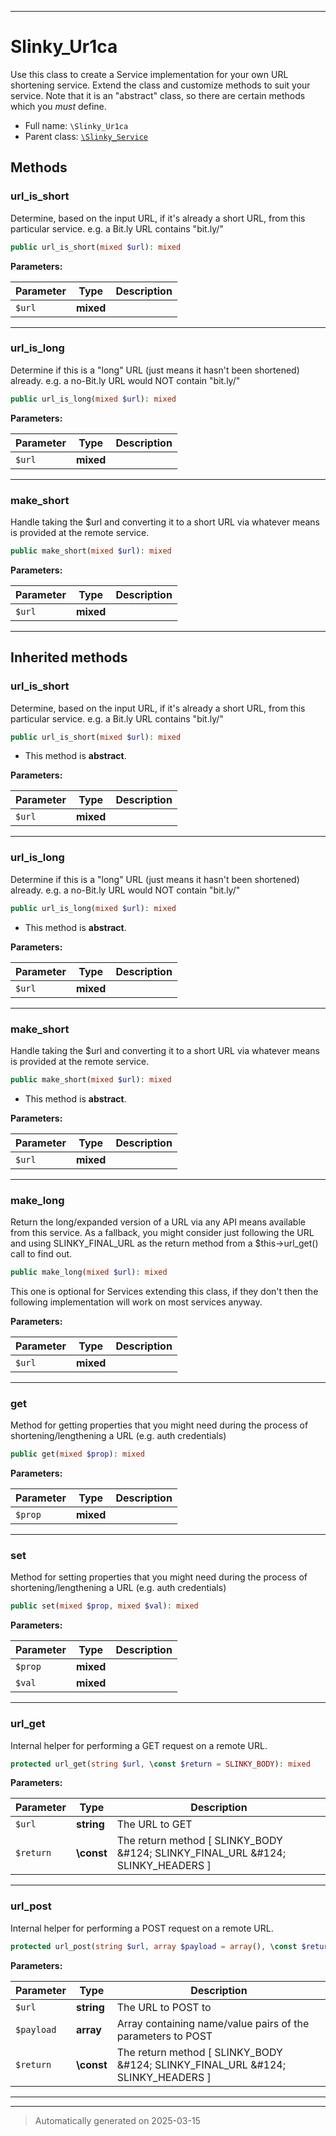 ***

# Slinky_Ur1ca

Use this class to create a Service implementation for your own URL
shortening service. Extend the class and customize methods to suit your
service. Note that it is an "abstract" class, so there are certain methods
which you *must* define.



* Full name: `\Slinky_Ur1ca`
* Parent class: [`\Slinky_Service`](./Slinky_Service.md)




## Methods


### url_is_short

Determine, based on the input URL, if it's already a short URL, from
this particular service. e.g. a Bit.ly URL contains "bit.ly/"

```php
public url_is_short(mixed $url): mixed
```








**Parameters:**

| Parameter | Type | Description |
|-----------|------|-------------|
| `$url` | **mixed** |  |





***

### url_is_long

Determine if this is a "long" URL (just means it hasn't been shortened)
already. e.g. a no-Bit.ly URL would NOT contain "bit.ly/"

```php
public url_is_long(mixed $url): mixed
```








**Parameters:**

| Parameter | Type | Description |
|-----------|------|-------------|
| `$url` | **mixed** |  |





***

### make_short

Handle taking the $url and converting it to a short URL via whatever
means is provided at the remote service.

```php
public make_short(mixed $url): mixed
```








**Parameters:**

| Parameter | Type | Description |
|-----------|------|-------------|
| `$url` | **mixed** |  |





***


## Inherited methods


### url_is_short

Determine, based on the input URL, if it's already a short URL, from
this particular service. e.g. a Bit.ly URL contains "bit.ly/"

```php
public url_is_short(mixed $url): mixed
```




* This method is **abstract**.



**Parameters:**

| Parameter | Type | Description |
|-----------|------|-------------|
| `$url` | **mixed** |  |





***

### url_is_long

Determine if this is a "long" URL (just means it hasn't been shortened)
already. e.g. a no-Bit.ly URL would NOT contain "bit.ly/"

```php
public url_is_long(mixed $url): mixed
```




* This method is **abstract**.



**Parameters:**

| Parameter | Type | Description |
|-----------|------|-------------|
| `$url` | **mixed** |  |





***

### make_short

Handle taking the $url and converting it to a short URL via whatever
means is provided at the remote service.

```php
public make_short(mixed $url): mixed
```




* This method is **abstract**.



**Parameters:**

| Parameter | Type | Description |
|-----------|------|-------------|
| `$url` | **mixed** |  |





***

### make_long

Return the long/expanded version of a URL via any API means available
from this service. As a fallback, you might
consider just following the URL and using SLINKY_FINAL_URL as the
return method from a $this->url_get() call to find out.

```php
public make_long(mixed $url): mixed
```

This one is optional for Services extending this class, if they don't
then the following implementation will work on most services anyway.






**Parameters:**

| Parameter | Type | Description |
|-----------|------|-------------|
| `$url` | **mixed** |  |





***

### get

Method for getting properties that you might need during the process
of shortening/lengthening a URL (e.g. auth credentials)

```php
public get(mixed $prop): mixed
```








**Parameters:**

| Parameter | Type | Description |
|-----------|------|-------------|
| `$prop` | **mixed** |  |





***

### set

Method for setting properties that you might need during the process
of shortening/lengthening a URL (e.g. auth credentials)

```php
public set(mixed $prop, mixed $val): mixed
```








**Parameters:**

| Parameter | Type | Description |
|-----------|------|-------------|
| `$prop` | **mixed** |  |
| `$val` | **mixed** |  |





***

### url_get

Internal helper for performing a GET request on a remote URL.

```php
protected url_get(string $url, \const $return = SLINKY_BODY): mixed
```








**Parameters:**

| Parameter | Type | Description |
|-----------|------|-------------|
| `$url` | **string** | The URL to GET |
| `$return` | **\const** | The return method [ SLINKY_BODY &amp;#124; SLINKY_FINAL_URL &amp;#124; SLINKY_HEADERS ] |





***

### url_post

Internal helper for performing a POST request on a remote URL.

```php
protected url_post(string $url, array $payload = array(), \const $return = SLINKY_BODY): mixed
```








**Parameters:**

| Parameter | Type | Description |
|-----------|------|-------------|
| `$url` | **string** | The URL to POST to |
| `$payload` | **array** | Array containing name/value pairs of the parameters to POST |
| `$return` | **\const** | The return method [ SLINKY_BODY &amp;#124; SLINKY_FINAL_URL &amp;#124; SLINKY_HEADERS ] |





***


***
> Automatically generated on 2025-03-15
